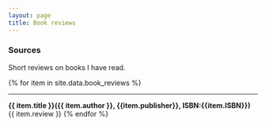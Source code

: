 ```yaml
---
layout: page
title: Book reviews
---
```


### Sources

Short reviews on books I have read.


{% for item in site.data.book_reviews %}
<hr/></hr>
    <strong>{{ item.title }}({{ item.author }}, {{item.publisher}}, ISBN:{{item.ISBN}}) </strong>
    {{ item.review }}
{% endfor %}
